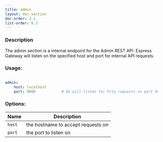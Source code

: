 ```yaml
---
title: admin
layout: doc-section
doc-order: 3.1
list-order: 0.3
---
```


### Description

The admin section is a internal endpoint for the Admin REST API. Express Gateway will listen on the specified host and port for internal API requests.

### Usage:

```yaml

admin:
    host: localhost
    port: 9080            # EG will listen for http requests on port 9080

```

### Options:

| Name   | Description                        |
|---     |---                                 |
| `host` | the hostname to accept requests on |
| `port` | the port to listen on              |
